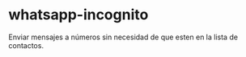 # whatsapp-incognito
Enviar mensajes a números sin necesidad de que esten en la lista de contactos.

